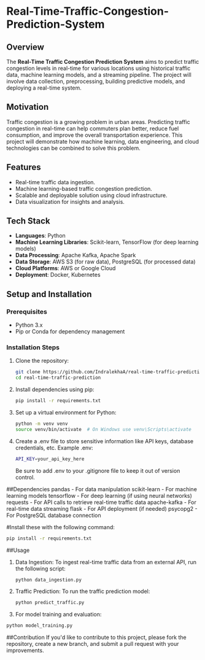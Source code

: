 # Real-Time-Traffic-Congestion-Prediction-System

## Overview

The **Real-Time Traffic Congestion Prediction System** aims to predict traffic congestion levels in real-time for various locations using historical traffic data, machine learning models, and a streaming pipeline. The project will involve data collection, preprocessing, building predictive models, and deploying a real-time system.

## Motivation

Traffic congestion is a growing problem in urban areas. Predicting traffic congestion in real-time can help commuters plan better, reduce fuel consumption, and improve the overall transportation experience. This project will demonstrate how machine learning, data engineering, and cloud technologies can be combined to solve this problem.

## Features
- Real-time traffic data ingestion.
- Machine learning-based traffic congestion prediction.
- Scalable and deployable solution using cloud infrastructure.
- Data visualization for insights and analysis.

## Tech Stack

- **Languages**: Python
- **Machine Learning Libraries**: Scikit-learn, TensorFlow (for deep learning models)
- **Data Processing**: Apache Kafka, Apache Spark
- **Data Storage**: AWS S3 (for raw data), PostgreSQL (for processed data)
- **Cloud Platforms**: AWS or Google Cloud
- **Deployment**: Docker, Kubernetes

## Setup and Installation

### Prerequisites
- Python 3.x
- Pip or Conda for dependency management

### Installation Steps

1. Clone the repository:
   ```bash
   git clone https://github.com/IndralekhaA/real-time-traffic-prediction.git
   cd real-time-traffic-prediction
2. Install dependencies using pip:
   ```bash
   pip install -r requirements.txt
3. Set up a virtual environment for Python:
   ```bash
   python -m venv venv
   source venv/bin/activate  # On Windows use venv\Scripts\activate
4. Create a .env file to store sensitive information like API keys, database credentials, etc.
   Example .env:
   ```bash
   API_KEY=your_api_key_here
   ```
   Be sure to add .env to your .gitignore file to keep it out of version control.

##Dependencies
   pandas - For data manipulation
   scikit-learn - For machine learning models
   tensorflow - For deep learning (if using neural networks)
   requests - For API calls to retrieve real-time traffic data
   apache-kafka - For real-time data streaming
   flask - For API deployment (if needed)
   psycopg2 - For PostgreSQL database connection

#Install these with the following command:
   ```bash
   pip install -r requirements.txt
   ```

##Usage
1. Data Ingestion: To ingest real-time traffic data from an external API, run the following script:
   ```bash
   python data_ingestion.py
   ```
2. Traffic Prediction: To run the traffic prediction model:
   ```bash
   python predict_traffic.py
   ```
3.  For model training and evaluation:
   ```bash
   python model_training.py
   ```
##Contribution
If you'd like to contribute to this project, please fork the repository, create a new branch, and submit a pull request with your improvements.




   
